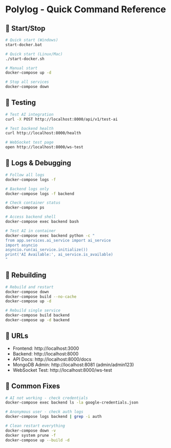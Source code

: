 # Polylog - Quick Command Reference

## 🚀 Start/Stop
```bash
# Quick start (Windows)
start-docker.bat

# Quick start (Linux/Mac)  
./start-docker.sh

# Manual start
docker-compose up -d

# Stop all services
docker-compose down
```

## 🧪 Testing
```bash
# Test AI integration
curl -X POST http://localhost:8000/api/v1/test-ai

# Test backend health
curl http://localhost:8000/health

# WebSocket test page
open http://localhost:8000/ws-test
```

## 📜 Logs & Debugging
```bash
# Follow all logs
docker-compose logs -f

# Backend logs only
docker-compose logs -f backend

# Check container status
docker-compose ps

# Access backend shell
docker-compose exec backend bash

# Test AI in container
docker-compose exec backend python -c "
from app.services.ai_service import ai_service
import asyncio
asyncio.run(ai_service.initialize())
print('AI Available:', ai_service.is_available)
"
```

## 🔄 Rebuilding
```bash
# Rebuild and restart
docker-compose down
docker-compose build --no-cache
docker-compose up -d

# Rebuild single service
docker-compose build backend
docker-compose up -d backend
```

## 📍 URLs
- Frontend: http://localhost:3000
- Backend: http://localhost:8000  
- API Docs: http://localhost:8000/docs
- MongoDB Admin: http://localhost:8081 (admin/admin123)
- WebSocket Test: http://localhost:8000/ws-test

## 🐛 Common Fixes
```bash
# AI not working - check credentials
docker-compose exec backend ls -la google-credentials.json

# Anonymous user - check auth logs  
docker-compose logs backend | grep -i auth

# Clean restart everything
docker-compose down -v
docker system prune -f
docker-compose up --build -d
```
